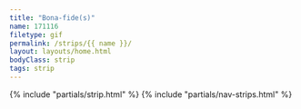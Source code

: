 ```yaml
---
title: "Bona-fide(s)"
name: 171116
filetype: gif
permalink: /strips/{{ name }}/
layout: layouts/home.html
bodyClass: strip
tags: strip
---
```


{% include "partials/strip.html" %}
{% include "partials/nav-strips.html" %}